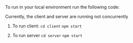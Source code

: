 To run in your local environment run the following code:

Currently, the client and server are running not concurrently

1. To run client:
   `cd client`
   `npm start`

2. To run server
   `cd server`
   `npm start`
